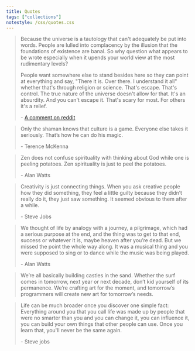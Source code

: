 ```yaml
---
title: Quotes
tags: ["collections"]
notestyle: /css/quotes.css
---
```

>Because the universe is a tautology that can't adequately be put into words. People are lulled into complacency by the illusion that the foundations of existence are banal. So why question what appears to be wrote especially when it upends your world view at the most rudimentary levels? 
>
>People want somewhere else to stand besides here so they can point at everything and say, "There it is. Over there. I understand it all" whether that's through religion or science. That's escape. That's control. The true nature of the universe doesn't allow for that. It's an absurdity. And you can't escape it. That's scary for most. For others it's a relief.
>
>\- <a href="https://www.reddit.com/r/AlanWatts/comments/q21j6v/why_does_watts_get_so_much_hate/hfigwqu/">A comment on reddit</a>

>Only the shaman knows that culture is a game. Everyone else takes it seriously. That’s how he can do his magic. 
>
>\- Terence McKenna

>Zen does not confuse spirituality with thinking about God while one is peeling potatoes. Zen spirituality is just to peel the potatoes. 
>
>\- Alan Watts

>Creativity is just connecting things. When you ask creative people how they did something, they feel a little guilty because they didn’t really do it, they just saw something. It seemed obvious to them after a while. 
>
>\- Steve Jobs

>We thought of life by analogy with a journey, a pilgrimage, which had a serious purpose at the end, and the thing was to get to that end, success or whatever it is, maybe heaven after you’re dead. But we missed the point the whole way along. It was a musical thing and you were supposed to sing or to dance while the music was being played. 
>
>\- Alan Watts

> We’re all basically building castles in the sand. Whether the surf comes in tomorrow, next year or next decade, don’t kid yourself of its permanence. We’re crafting art for the moment, and tomorrow’s programmers will create new art for tomorrow’s needs.

> Life can be much broader once you discover one simple fact: Everything around you that you call life was made up by people that were no smarter than you and you can change it, you can influence it, you can build your own things that other people can use. Once you learn that, you'll never be the same again. 
> 
> \- Steve jobs